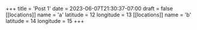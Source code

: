 +++
title = 'Post 1'
date = 2023-06-07T21:30:37-07:00
draft = false
[[locations]]
name = 'a'
latitude = 12
longitude = 13
[[locations]]
name = 'b'
latitude = 14
longitude = 15
+++
